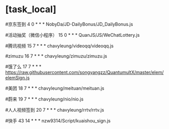 # [task_local]

#京东签到
4 0 * * * NobyDa/JD-DailyBonus/JD_DailyBonus.js

#活动抽奖（微信小程序）
15 0 * * * QuanJS/JS/WeChatLottery.js

#腾讯视频
15 7 * * * chavyleung/videoqq/videoqq.js

#zimuzu
16 7 * * * chavyleung/zimuzu/zimuzu.js

#饿了么
17 7 * * * https://raw.githubusercontent.com/songyangzz/QuantumultX/master/elem/elemSign.js

#美团
18 7 * * * chavyleung/meituan/meituan.js

#蔚来
19 7 * * * chavyleung/nio/nio.js

#人人视频签到
20 7 * * * chavyleung/rrtv/rrtv.js

#快手
43 14 * * * nzw9314/Script/kuaishou_sign.js